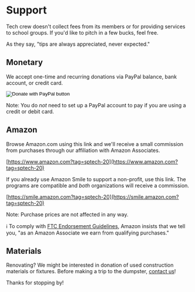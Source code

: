 <!-- title: Support -->
<!-- categories: pages -->
<!-- tags: support,donation -->
<!-- published: 2021-10-01T17:30:00-05:00 -->
<!-- updated: 2021-10-13T21:30:00-05:00 -->
<!-- summary: Never expectated but always appreciated. -->

# Support

Tech crew doesn't collect fees from its members or for providing services to school groups. If you'd like to pitch in a few bucks, feel free.

As they say, "tips are always appreciated, never expected."

## Monetary

We accept one-time and recurring donations via PayPal balance, bank account, or credit card.

<form action="https://www.paypal.com/donate" method="post" target="_top">
<input type="image" src="https://www.paypalobjects.com/en_US/i/btn/btn_donateCC_LG.gif" border="0" name="submit" title="PayPal - The safer, easier way to pay online!" alt="Donate with PayPal button" />
<inout type="hidden" name="cmd" value="_donations">
<input type="hidden" name="business" value="donate@spcrew.org">
<input type="hidden" name="item_name" value="SP Tech Crew">
<input type="hidden" name="cancel_return" value="https://spcrew.org/canceled.html">
<input type="hidden" name="return" value="https://spcrew.org/donation.html">
<input type="hidden" name="no_note" value="0">
<input type="hidden" name="currency_code" value="USD">
<input type="hidden" name="no_shipping" value="1">
<input type="hidden" name="bn" value="PP-DonationsBF:btn_donateCC_LG.gif:NonHosted)">
</form>

Note: You do *not* need to set up a PayPal account to pay if you are using a credit or debit card.

## Amazon

Browse Amazon.com using this link and we'll receive a small commission from purchases through our affiliation with Amazon Associates.

[https://www.amazon.com?tag=sptech-20](https://www.amazon.com?tag=sptech-20)
  
If you already use Amazon Smile to support a non-profit, use this link. The programs are compatible and _both_ organizations will receive a commission.

[https://smile.amazon.com?tag=sptech-20](https://smile.amazon.com?tag=sptech-20)

Note: Purchase prices are not affected in any way.

ℹ️ To comply with [FTC Endorsement Guidelines](https://www.ftc.gov/tips-advice/business-center/guidance/ftcs-endorsement-guides-what-people-are-asking#affiliate), Amazon insists that we tell you, "as an Amazon Associate we earn from qualifying purchases."
  
## Materials

Renovating? We might be interested in donation of used construction materials or fixtures. Before making a trip to the dumpster, [contact us](contact.html)!

Thanks for stopping by!

<!-- EOF -->
